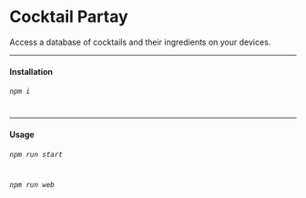 # Cocktail Partay
Access a database of cocktails and their ingredients on your devices.

---
#### Installation
###### `npm i`
#
#
---
#### Usage
###### `npm run start`
#
###### `npm run web`

